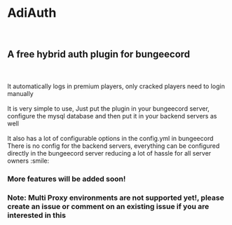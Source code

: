 # AdiAuth
<br>
<h2>A <b>free</b> hybrid auth plugin for bungeecord</h2>
<br><br>
It automatically logs in premium players, only cracked players need to login manually
<br><br>
It is very simple to use, Just put the plugin in your bungeecord server, configure the mysql database and then put it in your backend servers as well
<br><br>
It also has a lot of configurable options in the config.yml in bungeecord
There is no config for the backend servers, everything can be configured directly in the bungeecord server reducing a lot of hassle for all server owners :smile:

<h3>More features will be added soon!</h3>
<h3> Note: Multi Proxy environments are not supported yet!, please create an issue or comment on an existing issue if you are interested in this</h3>
